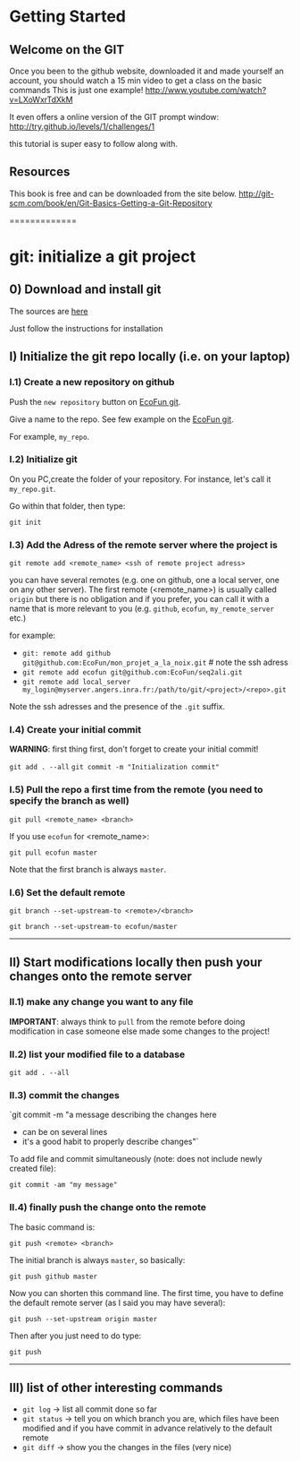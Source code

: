 Getting Started
============

Welcome on the GIT
-----------

Once you been to the github website, downloaded it and made yourself an account, 
you should watch a 15 min video to get a class on the basic commands
This is just one example! http://www.youtube.com/watch?v=LXoWxrTdXkM

It even offers a online version of the GIT prompt window:
http://try.github.io/levels/1/challenges/1

this tutorial is super easy to follow along with.


Resources
------------
This book is free and can be downloaded from the site below. 
http://git-scm.com/book/en/Git-Basics-Getting-a-Git-Repository

=============

# git: initialize a git project

## 0) Download and install git
The sources are [here](https://git-scm.com/downloads) <p>
Just follow the instructions for installation

## I) Initialize the git repo locally (i.e. on your laptop)
### I.1) Create a new repository on github
Push the `new repository` button on [EcoFun git](https://github.com/EcoFun).<p>
Give a name to the repo. See few example on the [EcoFun git](https://github.com/EcoFun).

For example, `my_repo`.

### I.2) Initialize git
On you PC,create the folder of your repository. For instance, let's call it `my_repo.git`.

Go within that folder, then type:<p>
`git init`

### I.3) Add the Adress of the remote server where the project is
`git remote add <remote_name> <ssh of remote project adress>`

you can have several remotes (e.g. one on github, one a local server, one on any other server). The first remote (<remote_name>) is usually called `origin` but there is no obligation and if you prefer, you can call it with a name that is more relevant to you (e.g. `github`, `ecofun`, `my_remote_server` etc.)

for example:

- `git: remote add github git@github.com:EcoFun/mon_projet_a_la_noix.git`	# note the ssh adress
- `git remote add ecofun git@github.com:EcoFun/seq2ali.git`
- `git remote add local_server my_login@myserver.angers.inra.fr:/path/to/git/<project>/<repo>.git`

Note the ssh adresses and the presence of the `.git` suffix.

### I.4) Create your initial commit
**WARNING**: first thing first, don't forget to create your initial commit!

`git add . --all`
`git commit -m "Initialization commit"`

### I.5) Pull the repo a first time from the remote (you need to specify the branch as well)
`git pull <remote_name> <branch>`

If you use `ecofun` for <remote_name>: <p>
`git pull ecofun master`

Note that the first branch is always  `master`.

### I.6) Set the default remote
`git branch --set-upstream-to <remote>/<branch>`

`git branch --set-upstream-to ecofun/master`

---

## II) Start modifications locally then push your changes onto the remote server

### II.1) make any change you want to any file
**IMPORTANT**: always think to `pull` from the remote before doing modification in case someone else made some changes to the project!

### II.2) list your modified file to a database
`git add . --all`

### II.3) commit the changes
`git commit -m "a message describing the changes here

 - can be on several lines
 - it's a good habit to properly describe changes"`

To add file and commit simultaneously (note: does not include newly created file):<p>
`git commit -am "my message"`

### II.4) finally push the change onto the remote
The basic command is:<p>
`git push <remote> <branch>`

The initial branch is always `master`, so basically:<p>
`git push github master`

Now you can shorten this command line. The first time, you have to define the default remote server (as I said you may have several):<p>
`git push --set-upstream origin master`

Then after you just need to do type:<p>
`git push`

---

## III) list of other interesting commands

- `git log` -> list all commit done so far
- `git status` -> tell you on which branch you are, which files have been modified and if you have commit in advance relatively to the default remote
- `git diff` -> show you the changes in the files (very nice)

